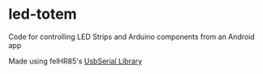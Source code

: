 # led-totem
Code for controlling LED Strips and Arduino components from an Android app

Made using felHR85's [UsbSerial Library](https://github.com/felHR85/UsbSerial)
